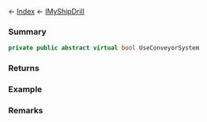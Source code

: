 ← [Index](Api-Index) ← [IMyShipDrill](Sandbox.ModAPI.Ingame.IMyShipDrill)

### Summary

```csharp
private public abstract virtual bool UseConveyorSystem
```

### Returns

### Example

### Remarks

